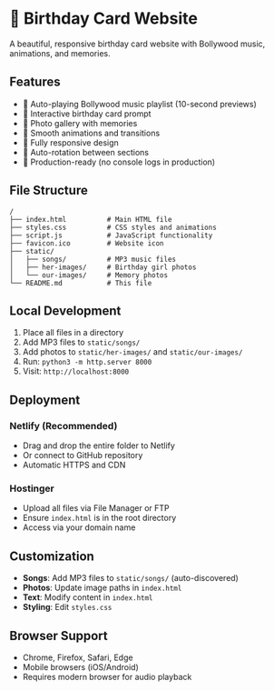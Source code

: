 # 🎉 Birthday Card Website

A beautiful, responsive birthday card website with Bollywood music, animations, and memories.

## Features

- 🎵 Auto-playing Bollywood music playlist (10-second previews)
- 🎁 Interactive birthday card prompt
- 📸 Photo gallery with memories
- 🎨 Smooth animations and transitions
- 📱 Fully responsive design
- 🔄 Auto-rotation between sections
- 🎯 Production-ready (no console logs in production)

## File Structure

```
/
├── index.html          # Main HTML file
├── styles.css          # CSS styles and animations
├── script.js           # JavaScript functionality
├── favicon.ico         # Website icon
├── static/
│   ├── songs/          # MP3 music files
│   ├── her-images/     # Birthday girl photos
│   └── our-images/     # Memory photos
└── README.md           # This file
```

## Local Development

1. Place all files in a directory
2. Add MP3 files to `static/songs/`
3. Add photos to `static/her-images/` and `static/our-images/`
4. Run: `python3 -m http.server 8000`
5. Visit: `http://localhost:8000`

## Deployment

### Netlify (Recommended)
- Drag and drop the entire folder to Netlify
- Or connect to GitHub repository
- Automatic HTTPS and CDN

### Hostinger
- Upload all files via File Manager or FTP
- Ensure `index.html` is in the root directory
- Access via your domain name

## Customization

- **Songs**: Add MP3 files to `static/songs/` (auto-discovered)
- **Photos**: Update image paths in `index.html`
- **Text**: Modify content in `index.html`
- **Styling**: Edit `styles.css`

## Browser Support

- Chrome, Firefox, Safari, Edge
- Mobile browsers (iOS/Android)
- Requires modern browser for audio playback

